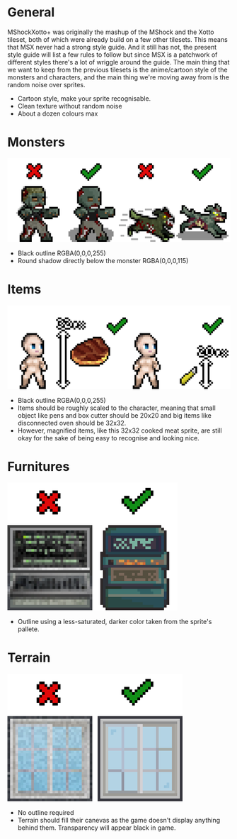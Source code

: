 # General

MShockXotto+ was originally the mashup of the MShock and the Xotto tileset, both of which were already build on a few other tilesets. This means that MSX never had a strong style guide.
And it still has not, the present style guide will list a few rules to follow but since MSX is a patchwork of different styles there's a lot of wriggle around the guide.
The main thing that we want to keep from the previous tilesets is the anime/cartoon style of the monsters and characters, and the main thing we're moving away from is the random noise over sprites.

- Cartoon style, make your sprite recognisable.
- Clean texture without random noise
- About a dozen colours max

# Monsters

![monsters](image/monsters.png)

- Black outline RGBA(0,0,0,255)
- Round shadow directly below the monster RGBA(0,0,0,115)

# Items

![items](image/items.png)

- Black outline RGBA(0,0,0,255)
- Items should be roughly scaled to the character, meaning that small object like pens and box cutter should be 20x20 and big items like disconnected oven should be 32x32.
- However, magnified items, like this 32x32 cooked meat sprite, are still okay for the sake of being easy to recognise and looking nice.

# Furnitures

![furnitures](image/furnitures.png)

- Outline using a less-saturated, darker color taken from the sprite's pallete.

# Terrain

![terrain](image/terrain.png)

- No outline required
- Terrain should fill their canevas as the game doesn't display anything behind them. Transparency will appear black in game.